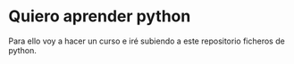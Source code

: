 # Quiero aprender python

Para ello voy a hacer un curso e iré subiendo a este repositorio ficheros de python.
